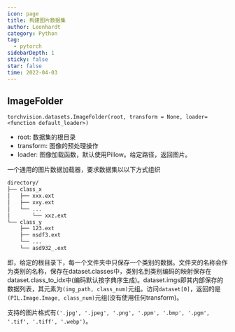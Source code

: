 ```yaml
---
icon: page
title: 构建图片数据集
author: Leonhardt
category: Python
tag:
  - pytorch
sidebarDepth: 1
sticky: false
star: false
time: 2022-04-03
---
```


## ImageFolder
`torchvision.datasets.ImageFolder(root, transform = None, loader=<function default_loader>)`
- root: 数据集的根目录
- transform: 图像的预处理操作
- loader: 图像加载函数，默认使用Pillow。给定路径，返回图片。

一个通用的图片数据加载器，要求数据集以以下方式组织

```md
directory/
├── class_x
│   ├── xxx.ext
│   ├── xxy.ext
│   └── ...
│       └── xxz.ext
└── class_y
    ├── 123.ext
    ├── nsdf3.ext
    └── ...
    └── asd932_.ext
```

即，给定的根目录下，每一个文件夹中只保存一个类别的数据。文件夹的名称会作为类别的名称，保存在dataset.classes中，类别名到类别编码的映射保存在dataset.class_to_idx中(编码默认按字典序生成)。dataset.imgs即其内部保存的数据列表，其元素为`(img_path, class_num)`元组。访问`dataset[0]`，返回的是`(PIL.Image.Image, class_num)`元组(没有使用任何transform)。  

支持的图片格式有`('.jpg', '.jpeg', '.png', '.ppm', '.bmp', '.pgm', '.tif', '.tiff', '.webp')`。


